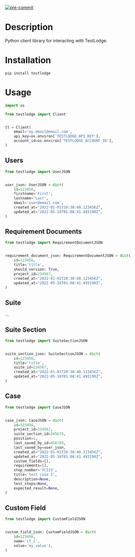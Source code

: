[![pre-commit](https://img.shields.io/badge/pre--commit-enabled-brightgreen?logo=pre-commit&logoColor=white)](https://github.com/pre-commit/pre-commit)

# Description

Python client library for interacting with TestLodge.

# Installation

`pip install testlodge`

# Usage

``` python
import os

from testlodge import Client


tl = Client(
    email='my.email@email.com',
    api_key=os.environ['TESTLODGE_API_KEY'],
    account_id=os.environ['TESTLODGE_ACCOUNT_ID'],
)
```

## Users

``` python
from testlodge import UserJSON


user_json: UserJSON = dict(
    id=123456,
    firstname='First',
    lastname='Last',
    email='user@email.com',
    created_at="2022-01-01T20:30:40.123456Z",
    updated_at="2022-05-16T01:08:41.493190Z",
)
```

## Requirement Documents

``` python
from testlodge import RequirementDocumentJSON


requirement_document_json: RequirementDocumentJSON = dict(
    id=123456,
    title='title',
    should_version: True,
    project_id=234567,
    created_at="2022-01-01T20:30:40.123456Z",
    updated_at="2022-05-16T01:08:41.493190Z",
)
```

## Suite

...

## Suite Section

``` python
from testlodge import SuiteSectionJSON


suite_section_json: SuiteSectionJSON = dict(
    id=123456,
    title='title',
    suite_id=234567,
    created_at="2022-01-01T20:30:40.123456Z",
    updated_at="2022-05-16T01:08:41.493190Z",
)
```

## Case

``` python
from testlodge import CaseJSON


case_json: CaseJSON = dict(
    id=123456,
    project_id=234567,
    suite_section_id=345678,
    position=1,
    last_saved_by_id=456789,
    last_saved_by=user_json,
    created_at="2022-01-01T20:30:40.123456Z",
    updated_at="2022-05-16T01:08:41.493190Z",
    custom_fields=[],
    requirements=[],
    step_number='TC123',
    title='test case 1',
    description=None,
    test_steps=None,
    expected_result=None,
)
```

## Custom Field

``` python
from testlodge import CustomFieldJSON


custom_field_json: CustomFieldJSON = dict(
    id=123456,
    name='cf_1',
    value='my_value'),
)
```
